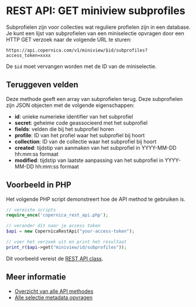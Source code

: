 # REST API: GET miniview subprofiles

Subprofielen zijn voor collecties wat reguliere profielen zijn in een database. Je kunt een lijst van subprofielen van een miniselectie
opvragen door een HTTP GET verzoek naar de volgende URL te sturen:

`https://api.copernica.com/v1/miniview/$id/subprofiles?access_token=xxxx`

De `$id` moet vervangen worden met de ID van de miniselectie.


## Teruggeven velden

Deze methode geeft een array van subprofielen terug. Deze subprofielen zijn JSON objecten met de volgende eigenschappen:

- **id**: unieke numerieke identifier van het subprofiel
- **secret**: geheime code geassocieerd met het subprofiel
- **fields**: velden die bij het subprofiel horen
- **profile**: ID van het profiel waar het subprofiel bij hoort
- **collection**: ID van de collectie waar het subprofiel bij hoort
- **created**: tijdstip van aanmaken van het subprofiel in YYYY-MM-DD hh:mm:ss formaat
- **modified**: tijdstip van laatste aanpassing van het subprofiel in YYYY-MM-DD hh:mm:ss formaat


## Voorbeeld in PHP

Het volgende PHP script demonstreert hoe de API method te gebruiken is.

```php
// vereiste scripts
require_once('copernica_rest_api.php');

// verander dit naar je access token
$api = new CopernicaRestApi("your-access-token");

// voer het verzoek uit en print het resultaat
print_r($api->get("miniview/id/subprofiles"));
```

Dit voorbeeld vereist de [REST API class](rest-php).


## Meer informatie

- [Overzicht van alle API methodes](rest-api)
- [Alle selectie metadata opvragen](rest-get-miniview)